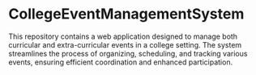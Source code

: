 # CollegeEventManagementSystem
This repository contains a web application designed to manage both curricular and extra-curricular events in a college setting. The system streamlines the process of organizing, scheduling, and tracking various events, ensuring efficient coordination and enhanced participation.
